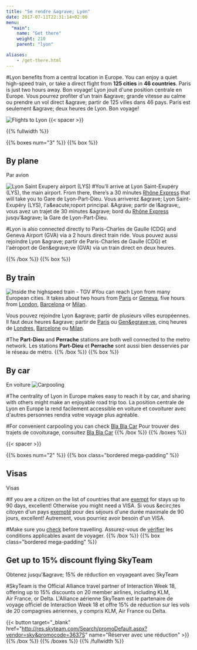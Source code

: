 ```yaml
---
title: "Se rendre &‌agrave; Lyon"
date: 2017-07-11T22:31:14+02:00
menu:
  "main":
    name: "Get there"
    weight: 210
    parent: "lyon"

aliases:
    - /get-there.html
---
```

#Lyon benefits from a central location in Europe. You can enjoy a quiet high-speed train, or take a direct flight from **125 cities** in **46 countries**. Paris is just two hours away. Bon voyage!
Lyon jouit d&apos;une position centrale en Europe. Vous pourrez profiter d&apos;un train &‌agrave; grande vitesse au calme ou prendre un vol direct &‌agrave; partir de 125 villes dans 46 pays. Paris est seulement &‌agrave; deux heures de Lyon. Bon voyage!

![Flights to Lyon](/img/graphics/lyon_flights.png)
{{< spacer >}}

{{% fullwidth %}}

{{% boxes num="3" %}}
{{% box %}}
## By plane
Par avion

![Lyon Saint Exupery airport (LYS)](/img/photos/lyon-scene10-Airport.jpg)
#You&rsquo;ll arrive at Lyon Saint-Exup&eacute;ry (LYS), the main airport.  From there, there&rsquo;s a 30 minutes [Rh&ocirc;ne&nbsp;Express](https://www.rhonexpress.fr/en) that will take you to Gare de Lyon-Part-Dieu.
Vous arriverez &‌agrave; Lyon Saint-Exup&eacute;ry (LYS), l&apos;a&‌eacute;roport principal. &‌Agrave; partir de l&‌agrave;, vous avez un trajet de 30 minutes &‌agrave; bord du [Rh&ocirc;ne&nbsp;Express](https://www.rhonexpress.fr) jusqu&apos;&‌agrave; la Gare de Lyon-Part-Dieu.

#Lyon is also connected directly to Paris-Charles de Gaulle (CDG) and Geneva Airport (GVA) via a 2 hours direct train ride.
Vous pouvez aussi rejoindre Lyon &‌agrave; partir de Paris-Charles de Gaulle (CDG) et l&apos;a&eacute;roport de Gen&‌egrave;ve (GVA) via un train direct en deux heures.

{{% /box %}}
{{% box %}}
## By train
![Inside the highspeed train - TGV](/img/photos/lyon-scene11-Train-TGV.jpg)
#You can reach Lyon from many European cities. It takes about two hours from [Paris](https://www.trainline.eu/trains/paris/lyon) or [Geneva](https://www.trainline.eu/trains/geneve-cornavin/lyon), five hours from [London](http://www.eurostar.com/uk-en/city-breaks/france/lyon), [Barcelona](https://www.trainline.eu/trains/barcelona/lyon) or [Milan](https://www.trainline.eu/trains/milano/lyon).</p>
Vous pouvez rejoindre Lyon &‌agrave; partir de plusieurs villes europ&eacute;ennes. Il faut deux heures &‌agrave; partir de [Paris](https://www.trainline.eu/trains/paris/lyon) ou [Gen&‌egrave;ve](https://www.trainline.eu/trains/geneve-cornavin/lyon), cinq heures de [Londres](http://www.eurostar.com/uk-en/city-breaks/france/lyon), [Barcelone](https://www.trainline.eu/trains/barcelona/lyon) ou [Milan](https://www.trainline.eu/trains/milano/lyon).</p>

#The **Part-Dieu** and **Perrache** stations are both well connected to the metro network.
Les stations **Part-Dieu** et **Perrache** sont aussi bien desservies par le r&eacute;seau de m&eacute;tro.
{{% /box %}}
{{% box %}}
## By car
En voiture
![Carpooling](/img/photos/lyon-scene12-Carpooling.jpg)

#The centrality of Lyon in Europe makes easy to reach it by car, and sharing with others might make an enjoyable road trip too.
La position centrale de Lyon en Europe la rend facilement accessible en voiture et covoiturer avec d&apos;autres personnes rendra votre voyage plus agr&eacute;able.

#For convenient carpooling you can check [Bla&nbsp;Bla&nbsp;Car](https://www.blablacar.co.uk/search?fn=&fc=&tn=Lyon%2C+France)
Pour trouver des trajets de covoiturage, consultez [Bla&nbsp;Bla&nbsp;Car](https://www.blablacar.fr/search?fn=&fc=&tn=Lyon%2C+France)
{{% /box %}}
{{% /boxes %}}

{{< spacer >}}

{{% boxes num="2" %}}
{{% box class="bordered mega-padding" %}}
## Visas
Visas

#If you are a citizen on the list of countries that are [exempt](http://www.diplomatie.gouv.fr/en/coming-to-france/getting-a-visa/article/foreign-nationals-holding-ordinary-passports-exempt-from-visa-requirements) for stays up to 90 days, excellent! Otherwise you might need a VISA.
Si vous &‌ecirc;tes citoyen d'un pays [exempt&eacute;](https://www.diplomatie.gouv.fr/fr/venir-en-france/formalites-d-entree-en-france/article/les-etrangers-titulaires-d-un-passeport-ordinaire-dispenses-de-l-obligation-de) pour des séjours d&apos;une durée maximale de 90 jours, excellent! Autrement, vous pourriez avoir besoin d&apos;un VISA.

#Make sure you [check](http://www.diplomatie.gouv.fr/en/coming-to-france/getting-a-visa/article/faq-visas) before travelling.
Assurez-vous de [v&eacute;rifier](https://www.diplomatie.gouv.fr/fr/venir-en-france/formalites-d-entree-en-france/) les conditions applicables avant de voyager.
{{% /box %}}
{{% box class="bordered mega-padding" %}}
## Get up to 15% discount flying SkyTeam
Obtenez jusqu&apos;&‌agrave; 15% de r&eacute;duction en voyageant avec SkyTeam

#SkyTeam is the Official Alliance travel partner of Interaction&nbsp;Week&nbsp;18, offering up to 15% discounts on 20 member airlines, including KLM, Air&nbsp;France, or Delta.
L&apos;Alliance a&eacute;rienne SkyTeam est le partenaire de voyage officiel de Interaction&nbsp;Week&nbsp;18 et offre 15% de r&eacute;duction sur les vols de 20 compagnies a&eacute;riennes, y compris KLM, Air&nbsp;France ou Delta.

{{< button target="_blank" href="http://res.skyteam.com/Search/promoDefault.aspx?vendor=sky&promocode=3637S" name="R&eacute;server avec une r&eacute;duction" >}}
{{% /box %}}
{{% /boxes %}}
{{% /fullwidth %}}
